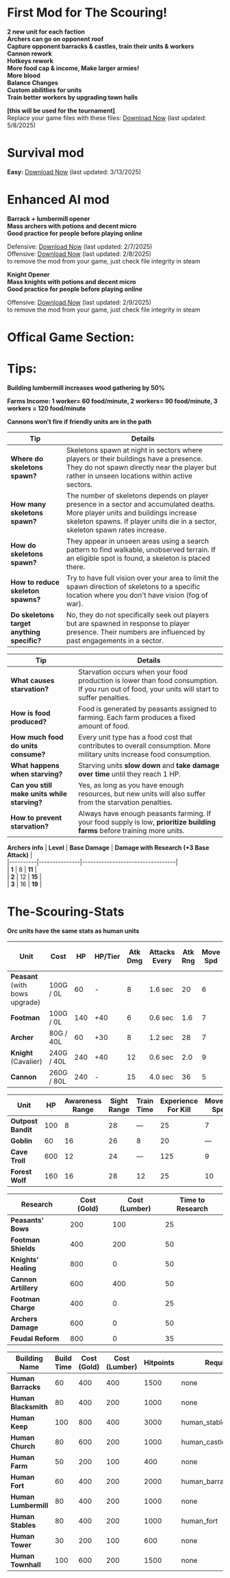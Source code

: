 # First Mod for The Scouring!
**2 new unit for each faction**  
**Archers can go on opponent roof**  
**Capture opponent barracks & castles, train their units & workers**  
**Cannon rework**  
**Hotkeys rework**  
**More food cap & income, Make larger armies!**  
**More blood**  
**Balance Changes**  
**Custom abilitlies for units**  
**Train better workers by upgrading town halls**  

**[this will be used for the tournament]**  
Replace your game files with these files: [Download Now](https://drive.google.com/file/d/1_lOcMaQlfohuEqPgUNx-VUkTMefR35i9/view?usp=sharing) (last updated: 5/8/2025)  

# Survival mod  
**Easy:** [Download Now](https://drive.google.com/file/d/1bmCr7mDnzt-3ay8d-hxpl2GgwKoZYpK8/view?usp=sharing) (last updated: 3/13/2025)  

# Enhanced AI mod
**Barrack + lumbermill opener**  
**Mass archers with potions and decent micro**  
**Good practice for people before playing online**  

Defensive: [Download Now](https://drive.google.com/file/d/1n-5rB1uEGpm81rbzWQ3IXOb4vFRsUhvt/view?usp=sharing) (last updated: 2/7/2025)  
Offensive: [Download Now](https://drive.google.com/file/d/1aVT4auZV0QYS8BbT5XxzzoljNhkyWsOo/view?usp=sharing) (last updated: 2/8/2025)  
to remove the mod from your game, just check file integrity in steam  



**Knight Opener**  
**Mass knights with potions and decent micro**  
**Good practice for people before playing online**  

Offensive: [Download Now](https://drive.google.com/file/d/114dFHWvMo9euc_tbNKNyzUxaYqGGqLqk/view?usp=sharing) (last updated: 2/9/2025)  
to remove the mod from your game, just check file integrity in steam 


# Offical Game Section:

# Tips:
**Building lumbermill increases wood gathering by 50%**

**Farms Income: 1 worker= 60 food/minute, 2 workers= 90 food/minute, 3 workers = 120 food/minute**

**Cannons won't fire if friendly units are in the path**  

| **Tip** | **Details** |
|---------|------------|
| **Where do skeletons spawn?** | Skeletons spawn at night in sectors where players or their buildings have a presence. They do not spawn directly near the player but rather in unseen locations within active sectors. |
| **How many skeletons spawn?** | The number of skeletons depends on player presence in a sector and accumulated deaths. More player units and buildings increase skeleton spawns. If player units die in a sector, skeleton spawn rates increase. |
| **How do skeletons spawn?** | They appear in unseen areas using a search pattern to find walkable, unobserved terrain. If an eligible spot is found, a skeleton is placed there. |
| **How to reduce skeleton spawns?** | Try to have full vision over your area to limit the spawn direction of skeletons to a specific location where you don't have vision (fog of war). |
| **Do skeletons target anything specific?** | No, they do not specifically seek out players but are spawned in response to player presence. Their numbers are influenced by past engagements in a sector. |  

| **Tip** | **Details** |
|---------|------------|
| **What causes starvation?** | Starvation occurs when your food production is lower than food consumption. If you run out of food, your units will start to suffer penalties. |
| **How is food produced?** | Food is generated by peasants assigned to farming. Each farm produces a fixed amount of food. |
| **How much food do units consume?** | Every unit type has a food cost that contributes to overall consumption. More military units increase food consumption. |
| **What happens when starving?** | Starving units **slow down** and **take damage over time** until they reach 1 HP. |
| **Can you still make units while starving?** | Yes, as long as you have enough resources, but new units will also suffer from the starvation penalties. |
| **How to prevent starvation?** | Always have enough peasants farming. If your food supply is low, **prioritize building farms** before training more units. |

**Archers info**
| **Level** | **Base Damage** | **Damage with Research (+3 Base Attack)** |  
|----------|---------------|----------------------------------|  
| **1**    | 8             | **11**                          |  
| **2**    | 12            | **15**                          |  
| **3**    | 16            | **19**                          |  
  

# The-Scouring-Stats

**Orc units have the same stats as human units**

| **Unit**           | **Cost**     | **HP** | **HP/Tier** | **Atk Dmg** | **Attacks Every** | **Atk Rng** | **Move Spd** | **Sight Rng** | **Train Time** | **Upkeep**    | **Exp (Kill)** | **Exp (Tier 2)** | **Exp (Tier 3)** |
|--------------------|-------------|--------|-------------|-------------|------------------|-------------|-------------|--------------|---------------|--------------|--------------|----------------|----------------|
| **Peasant** (with bows upgrade)       | 100G / 0L    | 60     | -           | 8           | 1.6 sec         | 20          | 6           | 28           | 12            | 10 food      | 5            | -              | -              |
| **Footman**       | 100G / 0L    | 140    | +40         | 6           | 0.6 sec         | 1.6         | 7           | 28           | 12            | 8 food       | 25           | 30             | 60             |
| **Archer**        | 80G / 40L    | 60     | +30         | 8           | 1.2 sec         | 28          | 7           | 34           | 12            | 8 food       | 20           | 40             | 80             |
| **Knight** (Cavalier)        | 240G / 40L   | 240    | +40         | 12          | 0.6 sec         | 2.0         | 9           | 28           | 20            | 12 food      | 35           | 30             | 60             |
| **Cannon**        | 260G / 80L   | 240    | -           | 15          | 4.0 sec         | 36          | 5           | 30           | 25            | 16 food      | 50           | -              | -              |


| **Unit**               | **HP**      | **Awareness Range** | **Sight Range** | **Train Time** | **Experience For Kill** | **Movement Speed** | **Attack Damage** | **Attack Range** | **Attack Type**     |
|------------------------|-------------|---------------------|-----------------|----------------|-------------------------|--------------------|-------------------|------------------|---------------------|
| **Outpost Bandit**     | 100         | 8                   | 28              | —              | 25                      | 7                  | 5                 | 1.6              | Melee               |
| **Goblin**             | 60          | 16                  | 26              | 8              | 20                      | —                  | 5                 | 22               | Ranged              |
| **Cave Troll**         | 600         | 12                  | 24              | —              | 125                     | 9                  | 20                | 1.6              | Melee               |
| **Forest Wolf**        | 160         | 16                  | 28              | 12             | 25                      | 10                 | 6                 | 1.4              | Melee               |


| **Research**         | **Cost (Gold)** | **Cost (Lumber)** | **Time to Research** |
|----------------------|-----------------|-------------------|----------------------|
| **Peasants' Bows**   | 200             | 100               | 25                   |
| **Footman Shields**  | 400             | 200               | 50                   |
| **Knights' Healing** | 800             | 0                 | 50                   |
| **Cannon Artillery** | 600             | 400               | 50                   |
| **Footman Charge**   | 400             | 0                 | 25                   |
| **Archers Damage**   | 600             | 0                 | 50                   |
| **Feudal Reform**    | 800             | 0                 | 35                   |




| **Building Name**     | **Build Time** | **Cost (Gold)** | **Cost (Lumber)** | **Hitpoints** | **Required Buildings**           | **Research Options**          | **Unit Train Options**                 | **Upgraded From**     |
|-----------------------|----------------|-----------------|-------------------|---------------|---------------------------------|------------------------------|---------------------------------------|-----------------------|
| **Human Barracks**    | 60             | 400             | 400               | 1500          | none                            | none                         | human_footman,human_archer,human_cavalier | none                  |
| **Human Blacksmith**  | 80             | 400             | 200               | 1000          | none                            | footman_shields,cannon_artillery | human_cannon                          | none                  |
| **Human Keep**        | 100            | 800             | 400               | 3000          | human_stables,human_blacksmith  | peasants_bows,feudal_reform  | human_peasant                        | human_fort            |
| **Human Church**      | 80             | 600             | 200               | 1000          | human_castle                    | cavalier_cure                | none                                 | none                  |
| **Human Farm**        | 50             | 200             | 100               | 400           | none                            | none                         | none                                 | none                  |
| **Human Fort**        | 60             | 400             | 200               | 2000          | human_barracks                  | peasants_bows                | human_peasant                        | human_townhall        |
| **Human Lumbermill**  | 80             | 400             | 200               | 1000          | none                            | archers_damage               | none                                 | none                  |
| **Human Stables**     | 80             | 400             | 200               | 1000          | human_fort                     | none                         | none                                 | none                  |
| **Human Tower**       | 30             | 200             | 100               | 600           | none                            | none                         | none                                 | none                  |
| **Human Townhall**    | 100            | 600             | 200               | 1500          | none                            | peasants_bows                | human_peasant                        | none                  |








